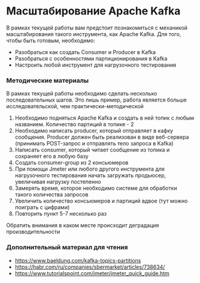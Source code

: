 # Масштабирование Apache Kafka

В рамках текущей работы вам предстоит познакомиться с механикой масштабирования такого инструмента, как Apache Kafka. Для того, чтобы быть готовым, необходимо:
- Разобраться как создать Consumer и Producer в Kafka
- Разобраться с особенностями партиционирования в Kafka
- Настроить любой инструмент для нагрузочного тестирования


### Методические материалы
В рамках текущей работы необходимо сделать несколько последовательных шагов. Это лишь пример, работа является больше исследовательской, чем практически-методической

1. Необходимо подняться Apache Kafka и создать в ней топик с любым названием. Количество партиций в топике - 2
2. Необходимо написать producer, который отправляет в кафку сообщения. Producer должен быть реализован в виде веб-сервера (принимать POST-запрос и отправлять тело запроса в Kafka)
3. Написать consumer, который читает сообщение из топика и сохраняет его в любую базу
4. Создать consumer-group из 2 консьюмеров
5. При помощи Jmeter или любого другого инструмента для нагрузочного тестирования начать загружать продьюсер, увеличивая нагрузку постепенно
6. Замерять время, которое необходимо системе для обработки такого количества запросов
7. Увеличить количество консьюмеров и партиций вдвое (тут можно поиграть с цифрами)
8. Повторить пункт 5-7 несколько раз 

Обратить внимания в каком месте происходит деградация производительности

### Дополнительный материал для чтения
- https://www.baeldung.com/kafka-topics-partitions
- https://habr.com/ru/companies/sbermarket/articles/738634/
- https://www.tutorialspoint.com/jmeter/jmeter_quick_guide.htm